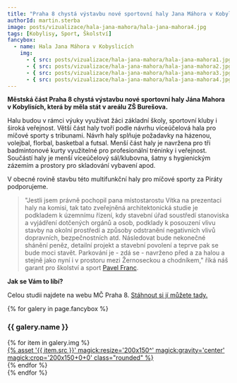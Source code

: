 ```yaml
---
title: "Praha 8 chystá výstavbu nové sportovní haly Jana Máhora v Kobylicích. Nová sportoviště podporujeme!"
authorId: martin.sterba
image: posts/vizualizace/hala-jana-mahora/hala-jana-mahora4.jpg
tags: [Kobylisy, Sport, Školství]
fancybox:
  - name: Hala Jana Máhora v Kobyslicích
    img:
      - { src: posts/vizualizace/hala-jana-mahora/hala-jana-mahora1.jpg, title: Hala Jana Máhora v Kobylisích }
      - { src: posts/vizualizace/hala-jana-mahora/hala-jana-mahora2.jpg, title: Hala Jana Máhora v Kobylisích }
      - { src: posts/vizualizace/hala-jana-mahora/hala-jana-mahora3.jpg, title: Hala Jana Máhora v Kobylisích }
      - { src: posts/vizualizace/hala-jana-mahora/hala-jana-mahora4.jpg, title: Hala Jana Máhora v Kobylisích }
---
```


**Městská část Praha 8 chystá výstavbu nové sportovní haly Jána Mahora v Kobylisích, která by měla stát v areálu ZŠ Burešova.**

Halu budou v rámci výuky využívat žáci základní školy, sportovní kluby i široká veřejnost. Větší část haly tvoří podle návrhu víceúčelová hala pro míčové sporty s tribunami. Návrh haly splňuje požadavky na házenou, volejbal, florbal, basketbal a futsal. Menší část haly je navržena pro tři badmintonové kurty využitelné pro profesionální tréninky i veřejnost. Součástí haly je menší víceúčelový sál/klubovna, šatny s hygienickým zázemím a prostory pro skladování vybavení apod. 

V obecné rovině stavbu této multifunkční haly pro míčové sporty za Piráty podporujeme. 

>"Jestli jsem právně pochopil pana místostarostu Vítka na prezentaci haly na komisi, tak tato zveřejněná architektonická studie je podkladem k územnímu řízení, kdy stavební úřad soustředí stanoviska a vyjádření dotčených orgánů a osob, podklady k posouzení vlivu stavby na okolní prostředí a způsoby odstranění negativních vlivů dopravních, bezpečnostních atd. Následovat bude nekonečné shánění peněz, detailní projekt a stavební povolení a teprve pak se bude moci stavět. Parkování je - zdá se - navrženo před a za halou a stejně jako nyní i v prostoru mezi Žernoseckou a chodníkem," říká náš garant pro školství a sport [Pavel Franc](http://praha8.pirati.cz/lide/pavel-franc.html).

**Jak se Vám to líbí?**

Celou studii najdete na webu MČ Praha 8. [Stáhnout si jí můžete tady.](https://www.praha8.cz/file/VXQ/Studie-sportovni-haly-Jana-Mahora.pdf)

{% for galery in page.fancybox %}
<div class="mt-4">
  <h3>{{ galery.name }}</h3>
  <div class="grid grid-cols-4 gap-4">
  {% for item in galery.img %}
    <div class="">
      <a data-fancybox="gallery" href="{% asset '{{ item.src }}' @path %}" data-caption="{{ item.title }}">{% asset '{{ item.src }}' magick:resize='200x150^' magick:gravity='center' magick:crop='200x150+0+0' class="rounded" %}</a>
    </div>
  {% endfor %}
  </div>
</div>
{% endfor %}
